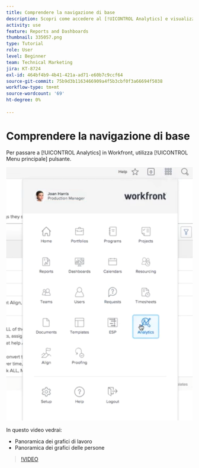 ```yaml
---
title: Comprendere la navigazione di base
description: Scopri come accedere al [!UICONTROL Analytics] e visualizzare una panoramica dei grafici di lavoro e delle persone in Workfront.
activity: use
feature: Reports and Dashboards
thumbnail: 335057.png
type: Tutorial
role: User
level: Beginner
team: Technical Marketing
jira: KT-8724
exl-id: 464bf4b9-4b41-421a-ad71-e60b7c9ccf64
source-git-commit: 75b9d3b1163466909a4f5b3cbf0f3a66694f5038
workflow-type: tm+mt
source-wordcount: '69'
ht-degree: 0%

---
```


# Comprendere la navigazione di base

Per passare a [!UICONTROL Analytics] in Workfront, utilizza [!UICONTROL Menu principale] pulsante.

![Immagine che mostra come trovare [!UICONTROL Analytics] funzionalità in Workfront [!UICONTROL menu principale]](assets/Navigate-NWE.png)

In questo video vedrai:

* Panoramica dei grafici di lavoro
* Panoramica dei grafici delle persone

>[!VIDEO](https://video.tv.adobe.com/v/335057/?quality=12&learn=on)
